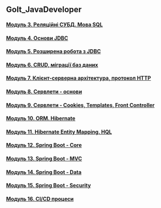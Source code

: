 ## GoIt_JavaDeveloper
#### [Модуль 3. Реляційні СУБД. Мова SQL](https://github.com/Gr1Lzy/GoIt_JavaDeveloper/tree/Module3)  
#### [Модуль 4. Основи JDBC](https://github.com/Gr1Lzy/GoIt_JavaDeveloper/tree/Module4)
#### [Модуль 5. Розширена робота з JDBC](https://github.com/Gr1Lzy/GoIt_JavaDeveloper/tree/Module5)
#### [Модуль 6. CRUD, міграції баз даних](https://github.com/Gr1Lzy/GoIt_JavaDeveloper/tree/Module6)
#### [Модуль 7. Клієнт-серверна архітектура, протокол HTTP](https://github.com/Gr1Lzy/GoIt_JavaDeveloper/tree/Module7)
#### [Модуль 8. Сервлети - основи](https://github.com/Gr1Lzy/GoIt_JavaDeveloper/tree/Module8)
#### [Модуль 9. Сервлети - Cookies, Templates, Front Controller](https://github.com/Gr1Lzy/GoIt_JavaDeveloper/tree/Module9)
#### [Модуль 10. ORM. Hibernate](https://github.com/Gr1Lzy/GoIt_JavaDeveloper/tree/Module10)
#### [Модуль 11. Hibernate Entity Mapping. HQL](https://github.com/Gr1Lzy/GoIt_JavaDeveloper/tree/Module11)
#### [Модуль 12. Spring Boot - Core](https://github.com/Gr1Lzy/GoIt_JavaDeveloper/tree/Module12)
#### [Модуль 13. Spring Boot - MVC](https://github.com/Gr1Lzy/GoIt_JavaDeveloper/tree/Module13)
#### [Модуль 14. Spring Boot - Data](https://github.com/Gr1Lzy/GoIt_JavaDeveloper/tree/Module14)
#### [Модуль 15. Spring Boot - Security](https://github.com/Gr1Lzy/GoIt_JavaDeveloper/tree/Module15)
#### [Модуль 16. CI/CD процеси](https://github.com/Gr1Lzy/GoIt_JavaDeveloper/tree/Module16)
